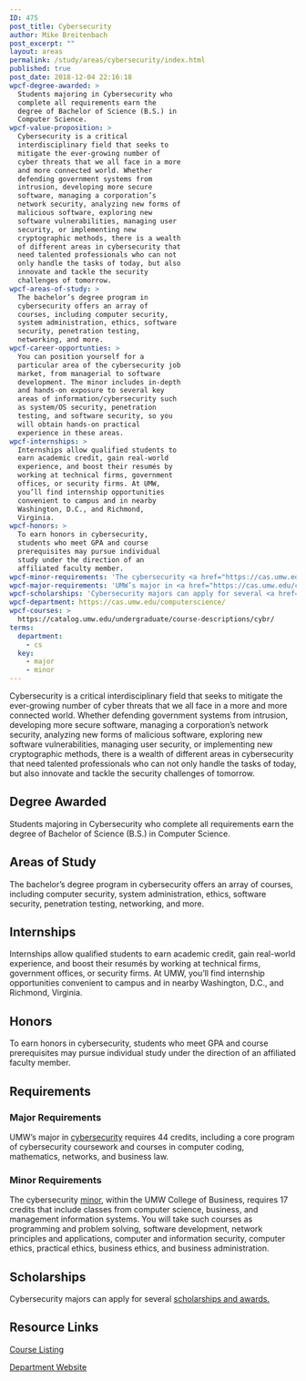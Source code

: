 ```yaml
---
ID: 475
post_title: Cybersecurity
author: Mike Breitenbach
post_excerpt: ""
layout: areas
permalink: /study/areas/cybersecurity/index.html
published: true
post_date: 2018-12-04 22:16:18
wpcf-degree-awarded: >
  Students majoring in Cybersecurity who
  complete all requirements earn the
  degree of Bachelor of Science (B.S.) in
  Computer Science.
wpcf-value-proposition: >
  Cybersecurity is a critical
  interdisciplinary field that seeks to
  mitigate the ever-growing number of
  cyber threats that we all face in a more
  and more connected world. Whether
  defending government systems from
  intrusion, developing more secure
  software, managing a corporation’s
  network security, analyzing new forms of
  malicious software, exploring new
  software vulnerabilities, managing user
  security, or implementing new
  cryptographic methods, there is a wealth
  of different areas in cybersecurity that
  need talented professionals who can not
  only handle the tasks of today, but also
  innovate and tackle the security
  challenges of tomorrow.
wpcf-areas-of-study: >
  The bachelor’s degree program in
  cybersecurity offers an array of
  courses, including computer security,
  system administration, ethics, software
  security, penetration testing,
  networking, and more.
wpcf-career-opportunties: >
  You can position yourself for a
  particular area of the cybersecurity job
  market, from managerial to software
  development. The minor includes in-depth
  and hands-on exposure to several key
  areas of information/cybersecurity such
  as system/OS security, penetration
  testing, and software security, so you
  will obtain hands-on practical
  experience in these areas.
wpcf-internships: >
  Internships allow qualified students to
  earn academic credit, gain real-world
  experience, and boost their resumés by
  working at technical firms, government
  offices, or security firms. At UMW,
  you’ll find internship opportunities
  convenient to campus and in nearby
  Washington, D.C., and Richmond,
  Virginia.
wpcf-honors: >
  To earn honors in cybersecurity,
  students who meet GPA and course
  prerequisites may pursue individual
  study under the direction of an
  affiliated faculty member.
wpcf-minor-requirements: 'The cybersecurity <a href="https://cas.umw.edu/computerscience/requirements/cybersecurity-minor/">minor</a>, within the UMW College of Business, requires 17 credits that include classes from computer science, business, and management information systems. You will take such courses as programming and problem solving, software development, network principles and applications, computer and information security, computer ethics, practical ethics, business ethics, and business administration.'
wpcf-major-requirements: 'UMW’s major in <a href="https://cas.umw.edu/computerscience/requirements/cybersecurity-major/" target="_blank" rel="noopener">cybersecurity</a> requires 44 credits, including a core program of cybersecurity coursework and courses in computer coding, mathematics, networks, and business law.'
wpcf-scholarships: 'Cybersecurity majors can apply for several <a href="https://cas.umw.edu/computerscience/scholarships-and-awards/" target="_blank" rel="noopener">scholarships and awards.</a>'
wpcf-department: https://cas.umw.edu/computerscience/
wpcf-courses: >
  https://catalog.umw.edu/undergraduate/course-descriptions/cybr/
terms:
  department:
    - cs
  key:
    - major
    - minor
---
```


<!-- Types Custom Fields: -->

<!-- value-proposition -->
Cybersecurity is a critical interdisciplinary field that seeks to mitigate the ever-growing number of cyber threats that we all face in a more and more connected world. Whether defending government systems from intrusion, developing more secure software, managing a corporation’s network security, analyzing new forms of malicious software, exploring new software vulnerabilities, managing user security, or implementing new cryptographic methods, there is a wealth of different areas in cybersecurity that need talented professionals who can not only handle the tasks of today, but also innovate and tackle the security challenges of tomorrow.
<!-- End value-proposition -->

<!-- degree-awarded -->
## Degree Awarded
Students majoring in Cybersecurity who complete all requirements earn the degree of Bachelor of Science (B.S.) in Computer Science.
<!-- End degree-awarded -->
<!-- areas-of-study -->
## Areas of Study
The bachelor’s degree program in cybersecurity offers an array of courses, including computer security, system administration, ethics, software security, penetration testing, networking, and more.
<!-- End areas-of-study -->

<!-- internships -->
## Internships
Internships allow qualified students to earn academic credit, gain real-world experience, and boost their resumés by working at technical firms, government offices, or security firms. At UMW, you’ll find internship opportunities convenient to campus and in nearby Washington, D.C., and Richmond, Virginia.
<!-- End internships -->

<!-- honors -->
## Honors
To earn honors in cybersecurity, students who meet GPA and course prerequisites may pursue individual study under the direction of an affiliated faculty member.
<!-- End honors -->

<!-- requirements -->
## Requirements

<!-- major-requirements -->
### Major Requirements
UMW’s major in [cybersecurity]("https://cas.umw.edu/computerscience/requirements/cybersecurity-major/") requires 44 credits, including a core program of cybersecurity coursework and courses in computer coding, mathematics, networks, and business law.
<!-- End major-requirements -->

<!-- minor-requirements -->
### Minor Requirements
The cybersecurity [minor]("https://cas.umw.edu/computerscience/requirements/cybersecurity-minor/"), within the UMW College of Business, requires 17 credits that include classes from computer science, business, and management information systems. You will take such courses as programming and problem solving, software development, network principles and applications, computer and information security, computer ethics, practical ethics, business ethics, and business administration.
<!-- End minor-requirements -->

<!-- End requirements -->

<!-- scholarships -->
## Scholarships
Cybersecurity majors can apply for several [scholarships and awards.]("https://cas.umw.edu/computerscience/scholarships-and-awards/")
<!-- End scholarships -->

<!-- resource-links -->
## Resource Links

<!-- courses -->
[Course Listing](https://catalog.umw.edu/undergraduate/course-descriptions/cybr/)

<!-- End courses -->


<!-- department -->
[Department Website](https://cas.umw.edu/computerscience/)

<!-- End department -->

<!-- End resource-links -->

<!-- End Types Custom Fields -->